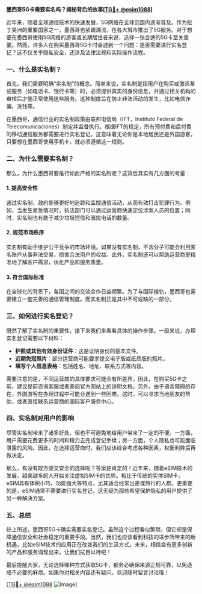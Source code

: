 **墨西哥5G卡需要实名吗？揭秘背后的故事[[TG💪+ @esim1088](https://t.me/s/esim1088)]**

近年来，随着全球通信技术的快速发展，5G网络在全球范围内逐渐普及。作为拉丁美洲的重要国家之一，墨西哥也紧跟潮流，在各大城市推出了5G服务。对于想要在墨西哥使用5G网络的游客或长期居住者来说，选择一张合适的5G卡至关重要。然而，许多人在购买墨西哥5G卡时会遇到一个问题：是否需要进行实名登记？这不仅关乎隐私安全，还涉及法律法规和实际操作流程。

### **一、什么是实名制？**

首先，我们需要明确“实名制”的概念。简单来说，实名制是指用户在购买或激活某些服务（如电话卡、银行卡等）时，必须提供真实的身份信息，并通过相关机构的审核后才能正常使用这些服务。这种制度旨在防止非法活动的发生，比如电信诈骗、洗钱等。

在墨西哥，通信行业的实名制政策由联邦电信局（IFT，Instituto Federal de Telecomunicaciones）制定并监督执行。根据IFT的规定，所有预付费和后付费的移动通信服务都需要进行实名登记。这意味着无论你是本地居民还是外国游客，只要想在墨西哥使用手机卡，就必须遵循这一规则。

### **二、为什么需要实名制？**

那么，为什么墨西哥要推行如此严格的实名制呢？这背后其实有几方面的考量：

#### **1. 提高安全性**
通过实名制，政府能够更好地追踪和监控通信活动，从而有效打击犯罪行为。例如，当发生紧急情况时，执法部门可以通过运营商快速定位涉案人员的位置；同时，实名制也有助于减少垃圾短信和骚扰电话的数量。

#### **2. 规范市场秩序**
实名制有助于维护公平竞争的市场环境。如果没有实名制，不法分子可能会利用匿名账户从事非法交易，损害合法用户的权益。此外，实名制还可以帮助运营商更精准地了解客户需求，优化产品和服务质量。

#### **3. 符合国际标准**
在全球化的背景下，各国之间的交流合作日益频繁。为了与国际接轨，墨西哥也需要建立一套完善的通信管理制度。而实名制正是其中不可或缺的一部分。

### **三、如何进行实名登记？**

既然了解了实名制的重要性，接下来我们来看看具体的操作步骤。一般来说，办理实名登记需要以下材料：

- **护照或其他有效身份证件**：这是证明身份的基本文件。
- **近期免冠照片**：部分运营商可能要求提交电子版或纸质版的照片。
- **填写个人信息表格**：包括姓名、地址、联系方式等内容。

需要注意的是，不同运营商的具体要求可能会有所差异。因此，在购买5G卡之前，建议提前咨询客服或者查阅官方网站上的说明文档。另外，由于语言障碍的存在，外国游客在办理过程中可能会遇到一些困难。这时，可以寻求当地朋友的帮助，或者直接联系运营商的国际客户服务中心。

### **四、实名制对用户的影响**

尽管实名制带来了诸多好处，但也不可避免地给用户带来了一定的不便。一方面，用户需要花费更多的时间和精力去完成登记手续；另一方面，个人隐私也可能面临泄露的风险。因此，在选择运营商时，我们应该综合考虑各种因素，权衡利弊后再做决定。

那么，有没有既方便又安全的选择呢？答案是肯定的！近年来，随着eSIM技术的发展，越来越多的人开始关注虚拟SIM卡的优势。相比于传统的实体SIM卡，eSIM具有体积小巧、功能强大等特点，尤其适合经常出差或旅行的人群。更重要的是，eSIM通常不需要进行实名登记，这无疑为那些希望保护隐私的用户提供了另一种解决方案。

### **五、总结**

综上所述，墨西哥5G卡确实需要实名登记。虽然这个过程看似繁琐，但它却是保障通信安全和社会稳定的重要手段。当然，我们也应该看到科技的进步所带来的新机遇，比如eSIM技术的应用正在改变我们的生活方式。未来，相信会有更多创新的产品和服务涌现出来，让我们拭目以待吧！

最后提醒大家，无论选择哪种方式获取5G卡，都务必确保来源正规可靠，以免造成不必要的麻烦。如果你对相关内容还有疑问，欢迎随时留言讨论哦！

[[TG💪+ @esim1088](https://t.me/s/esim1088) ![Image](https://i.postimg.cc/4NQfJmqS/Snipaste-2025-05-13-00-14-12.png)]